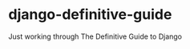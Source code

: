 django-definitive-guide
=======================

Just working through The Definitive Guide to Django

